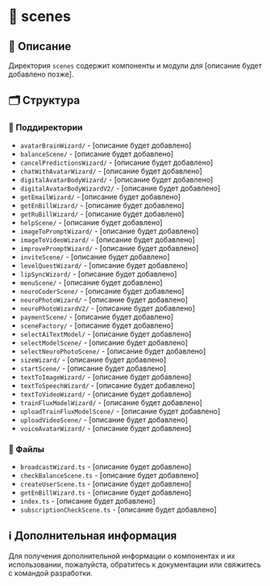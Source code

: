 # 📁 scenes

## 📝 Описание
Директория `scenes` содержит компоненты и модули для [описание будет добавлено позже].

## 🗂️ Структура

### 📂 Поддиректории

- `avatarBrainWizard/` - [описание будет добавлено]
- `balanceScene/` - [описание будет добавлено]
- `cancelPredictionsWizard/` - [описание будет добавлено]
- `chatWithAvatarWizard/` - [описание будет добавлено]
- `digitalAvatarBodyWizard/` - [описание будет добавлено]
- `digitalAvatarBodyWizardV2/` - [описание будет добавлено]
- `getEmailWizard/` - [описание будет добавлено]
- `getEnBillWizard/` - [описание будет добавлено]
- `getRuBillWizard/` - [описание будет добавлено]
- `helpScene/` - [описание будет добавлено]
- `imageToPromptWizard/` - [описание будет добавлено]
- `imageToVideoWizard/` - [описание будет добавлено]
- `improvePromptWizard/` - [описание будет добавлено]
- `inviteScene/` - [описание будет добавлено]
- `levelQuestWizard/` - [описание будет добавлено]
- `lipSyncWizard/` - [описание будет добавлено]
- `menuScene/` - [описание будет добавлено]
- `neuroCoderScene/` - [описание будет добавлено]
- `neuroPhotoWizard/` - [описание будет добавлено]
- `neuroPhotoWizardV2/` - [описание будет добавлено]
- `paymentScene/` - [описание будет добавлено]
- `sceneFactory/` - [описание будет добавлено]
- `selectAiTextModel/` - [описание будет добавлено]
- `selectModelScene/` - [описание будет добавлено]
- `selectNeuroPhotoScene/` - [описание будет добавлено]
- `sizeWizard/` - [описание будет добавлено]
- `startScene/` - [описание будет добавлено]
- `textToImageWizard/` - [описание будет добавлено]
- `textToSpeechWizard/` - [описание будет добавлено]
- `textToVideoWizard/` - [описание будет добавлено]
- `trainFluxModelWizard/` - [описание будет добавлено]
- `uploadTrainFluxModelScene/` - [описание будет добавлено]
- `uploadVideoScene/` - [описание будет добавлено]
- `voiceAvatarWizard/` - [описание будет добавлено]

### 📄 Файлы

- `broadcastWizard.ts` - [описание будет добавлено]
- `checkBalanceScene.ts` - [описание будет добавлено]
- `createUserScene.ts` - [описание будет добавлено]
- `getEnBillWizard.ts` - [описание будет добавлено]
- `index.ts` - [описание будет добавлено]
- `subscriptionCheckScene.ts` - [описание будет добавлено]

## ℹ️ Дополнительная информация

Для получения дополнительной информации о компонентах и их использовании, пожалуйста, обратитесь к документации или свяжитесь с командой разработки.
